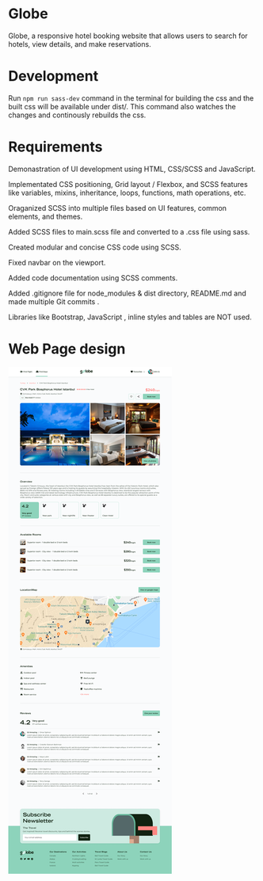 # Globe
Globe, a responsive hotel booking website that allows users to search for hotels, view details, and make reservations.

# Development

Run `npm run sass-dev` command in the terminal for building the css and the built css will be available under dist/. This command also watches the changes and continously rebuilds the css.

# Requirements

Demonastration of UI development using HTML, CSS/SCSS and JavaScript.

Implementated CSS positioning, Grid layout / Flexbox, and SCSS features like variables, mixins, inheritance, loops, functions, math operations, etc.

Oraganized SCSS into multiple files based on UI features, common elements, and themes.

Added SCSS files to main.scss file and converted to a .css file using sass.

Created modular and concise CSS code using SCSS.

Fixed navbar on the viewport.

Added code documentation using SCSS comments.

Added .gitignore file for node_modules & dist directory, README.md and made multiple Git commits .

Libraries like Bootstrap, JavaScript , inline styles and tables are NOT used.

# Web Page design

![Alt Assignment 2 page design](/images/HotelListing.png)
